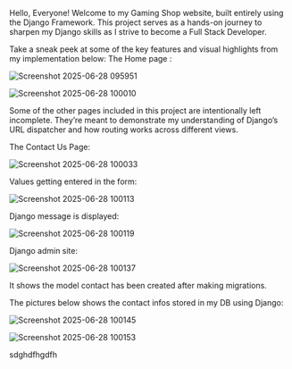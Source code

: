 Hello, Everyone! Welcome to my Gaming Shop website, built entirely using the Django Framework. This project serves as a hands-on journey to sharpen my Django skills as I strive to become a Full Stack Developer.

Take a sneak peek at some of the key features and visual highlights from my implementation below:
The Home page :

![Screenshot 2025-06-28 095951](https://github.com/user-attachments/assets/f2a4531b-4d25-4b22-86b7-eb128e661105)


![Screenshot 2025-06-28 100010](https://github.com/user-attachments/assets/1e09ab21-ad53-4708-8172-e65b9e84679c)


Some of the other pages included in this project are intentionally left incomplete. They’re meant to demonstrate my understanding of Django’s URL dispatcher and how routing works across different views.

The Contact Us Page:

 ![Screenshot 2025-06-28 100033](https://github.com/user-attachments/assets/6185bf69-ef7b-49b5-b894-cfd82050532f)

Values getting entered in the form:

![Screenshot 2025-06-28 100113](https://github.com/user-attachments/assets/76d4fa09-c331-4d21-abad-fdb39878de9f)

Django message is displayed:

![Screenshot 2025-06-28 100119](https://github.com/user-attachments/assets/f3582761-84e2-4dbe-978b-fd976a104db9)

Django admin site:

![Screenshot 2025-06-28 100137](https://github.com/user-attachments/assets/3618826a-f71f-4531-afdf-ff8adb0f79d7)

It shows the model contact has been created after making migrations.

The pictures below shows the contact infos stored in my DB using Django:

![Screenshot 2025-06-28 100145](https://github.com/user-attachments/assets/4bde238e-2827-4391-b466-307f4853de1e)


![Screenshot 2025-06-28 100153](https://github.com/user-attachments/assets/a66926e1-5ef9-451f-97aa-95b320a34323)


sdghdfhgdfh
